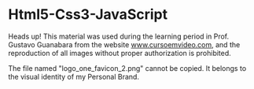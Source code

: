 # Html5-Css3-JavaScript
Heads up!
This material was used during the learning period in Prof. Gustavo Guanabara from the website www.cursoemvideo.com, and the reproduction of all images without proper authorization is prohibited.

The file named "logo_one_favicon_2.png" cannot be copied. It belongs to the visual identity of my Personal Brand.

